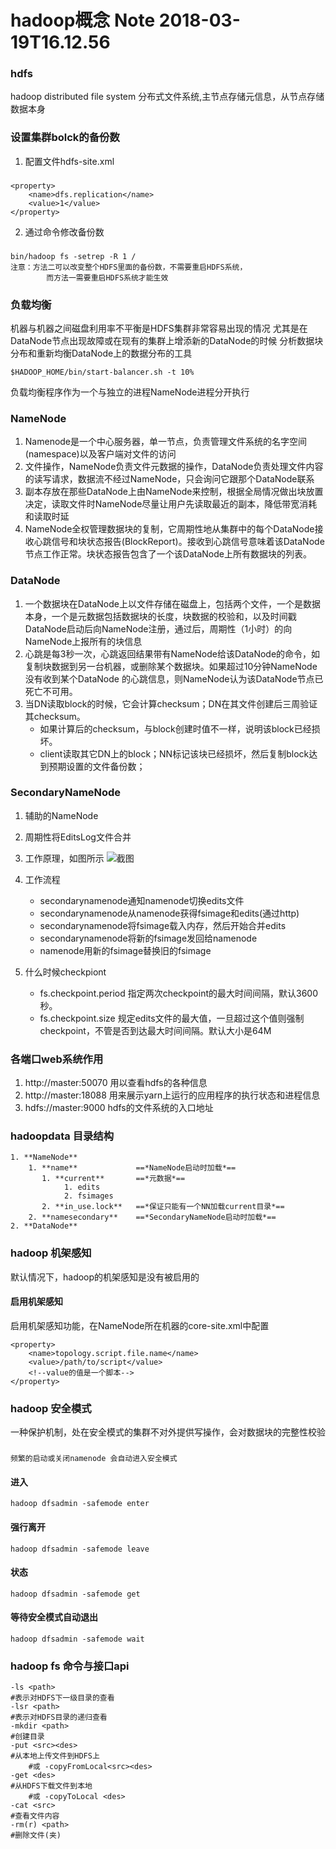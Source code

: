 hadoop概念 Note 2018-03-19T16.12.56
========================

### hdfs
hadoop distributed file system  分布式文件系统,主节点存储元信息，从节点存储数据本身 

### 设置集群bolck的备份数
1.  配置文件hdfs-site.xml
###
    <property>
      	<name>dfs.replication</name>
      	<value>1</value>
    </property>
2.  通过命令修改备份数
###
    bin/hadoop fs -setrep -R 1 /
    注意：方法二可以改变整个HDFS里面的备份数，不需要重启HDFS系统，
            而方法一需要重启HDFS系统才能生效
### 负载均衡
机器与机器之间磁盘利用率不平衡是HDFS集群非常容易出现的情况
 尤其是在DataNode节点出现故障或在现有的集群上增添新的DataNode的时候
分析数据块分布和重新均衡DataNode上的数据分布的工具

    $HADOOP_HOME/bin/start-balancer.sh -t 10%
负载均衡程序作为一个与独立的进程NameNode进程分开执行

### NameNode
1.  Namenode是一个中心服务器，单一节点，负责管理文件系统的名字空间(namespace)以及客户端对文件的访问
2.  文件操作，NameNode负责文件元数据的操作，DataNode负责处理文件内容的读写请求，数据流不经过NameNode，只会询问它跟那个DataNode联系
3.  副本存放在那些DataNode上由NameNode来控制，根据全局情况做出块放置决定，读取文件时NameNode尽量让用户先读取最近的副本，降低带宽消耗和读取时延
4.  NameNode全权管理数据块的复制，它周期性地从集群中的每个DataNode接收心跳信号和块状态报告(BlockReport)。接收到心跳信号意味着该DataNode节点工作正常。块状态报告包含了一个该DataNode上所有数据块的列表。 
### DataNode
1. 一个数据块在DataNode上以文件存储在磁盘上，包括两个文件，一个是数据本身，一个是元数据包括数据块的长度，块数据的校验和，以及时间戳
DataNode启动后向NameNode注册，通过后，周期性（1小时）的向NameNode上报所有的块信息
2. 心跳是每3秒一次，心跳返回结果带有NameNode给该DataNode的命令，如复制块数据到另一台机器，或删除某个数据块。如果超过10分钟NameNode没有收到某个DataNode 的心跳信息，则NameNode认为该DataNode节点已死亡不可用。
3. 当DN读取block的时候，它会计算checksum；DN在其文件创建后三周验证其checksum。
    - 如果计算后的checksum，与block创建时值不一样，说明该block已经损坏。
    - client读取其它DN上的block；NN标记该块已经损坏，然后复制block达到预期设置的文件备份数；

### SecondaryNameNode
1. 辅助的NameNode
2. 周期性将EditsLog文件合并
3. 工作原理，如图所示
![截图](file://media/1590260827.png)

4. 工作流程
    - secondarynamenode通知namenode切换edits文件
    - secondarynamenode从namenode获得fsimage和edits(通过http)
    - secondarynamenode将fsimage载入内存，然后开始合并edits
    - secondarynamenode将新的fsimage发回给namenode
    - namenode用新的fsimage替换旧的fsimage
5. 什么时候checkpiont
    - fs.checkpoint.period 指定两次checkpoint的最大时间间隔，默认3600秒。
    - fs.checkpoint.size 规定edits文件的最大值，一旦超过这个值则强制checkpoint，不管是否到达最大时间间隔。默认大小是64M


### 各端口web系统作用
1.  http://master:50070 用以查看hdfs的各种信息
2.  http://master:18088 用来展示yarn上运行的应用程序的执行状态和进程信息
3.  hdfs://master:9000   hdfs的文件系统的入口地址

### hadoopdata 目录结构
	1. **NameNode**
	    1. **name**             ==*NameNode启动时加载*==
	       1. **current**       ==*元数据*==
	            1. edits        
	            2. fsimages
	       2. **in_use.lock**   ==*保证只能有一个NN加载current目录*==
	    2. **namesecondary**    ==*SecondaryNameNode启动时加载*==
	2. **DataNode**
    

### hadoop 机架感知
默认情况下，hadoop的机架感知是没有被启用的
#### 启用机架感知
启用机架感知功能，在NameNode所在机器的core-site.xml中配置

    <property>
        <name>topology.script.file.name</name>
        <value>/path/to/script</value>
        <!--value的值是一个脚本-->
    </property>


### hadoop 安全模式
一种保护机制，处在安全模式的集群不对外提供写操作，会对数据块的完整性校验
###
    频繁的启动或关闭namenode 会自动进入安全模式
#### 进入
    hadoop dfsadmin -safemode enter
#### 强行离开
    hadoop dfsadmin -safemode leave
#### 状态
    hadoop dfsadmin -safemode get
#### 等待安全模式自动退出
    hadoop dfsadmin -safemode wait
    
### hadoop fs 命令与接口api
    -ls <path>
    #表示对HDFS下一级目录的查看
    -lsr <path>
    #表示对HDFS目录的递归查看
    -mkdir <path>
    #创建目录
    -put <src><des>
    #从本地上传文件到HDFS上
        #或 -copyFromLocal<src><des>
    -get <des>
    #从HDFS下载文件到本地
        #或 -copyToLocal <des>
    -cat <src>
    #查看文件内容
    -rm(r) <path>
    #删除文件(夹)